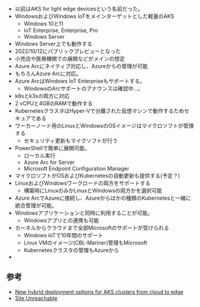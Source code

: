 - 以前はAKS for light edge devicesという名前だった。
- WindowsおよびWindows IoTをメインターゲットとした軽量のAKS
	- Windows 10と11
	- IoT Enterprise, Enterprise, Pro
	- Windows Server
- Windows Server上でも動作する
- 2022/10/12にパブリックプレビューとなった
- 小売店や医療機関での展開などがメインの想定
- Azure Arcにネイティブ対応し、Azureからの管理が可能
- もちろんAzure Arcに対応。
- Azure ArcはWindows IoT Enterpriseもサポートする。
	- WindowsのArcサポートのアナウンスは確認中…。
- k8sとk3sの両方に対応
- 2 vCPUと4GBのRAMで動作する
- KubernetesクラスタはHyper-Vで分離された仮想マシンで動作するためセキュアである
- ワーカーノード用のLinuxとWindowsのOSイメージはマイクロソフトが管理する
	- セキュリティ更新もマイクソフトが行う
- PowerShellで簡単に展開可能。
	- ローカル実行
	- Azure Arc for Server
	- Microsoft Endpoint Configuration Manager
- マイクロソフトがOSおよびKubernetesの自動更新も提供する(予定？)
- LinuxおよびWindowsワークロードの両方をサポートする
	- 構築時にLinuxのみかLinuxとWindowsの両方かを選択可能
- Azure ArcでAzureに接続し、Azureからほかの種類のKubernetesと一緒に統合管理が可能。
- Windowsアプリケーションと同時に利用することが可能。
	- Windowsアプリとの連携も可能
- カーネルからクラウドまで全部Microsoftのサポートが受けられる
	- Windows IoTで10年間のサポート
	- Linux VMのイメージ(CBL-Mariner)管理もMicrosoft
	- Kubernetesクラスタの管理もAzureから
- 


## 参考
- [New hybrid deployment options for AKS clusters from cloud to edge](https://techcommunity.microsoft.com/t5/azure-arc-blog/new-hybrid-deployment-options-for-aks-clusters-from-cloud-to/ba-p/3645410)
- [Site Unreachable](https://techcommunity.microsoft.com/t5/internet-of-things-blog/taking-azure-arc-and-kubernetes-to-the-edge/ba-p/3650599)